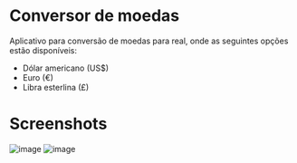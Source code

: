 
# Conversor de moedas

Aplicativo para conversão de moedas para real, onde as seguintes opções estão disponíveis:

* Dólar americano (US$)
* Euro (€)
* Libra esterlina (£)

# Screenshots

![image](https://user-images.githubusercontent.com/67007295/224458111-3db28bc3-ed36-4ffd-b59e-0f1614563035.png)
![image](https://user-images.githubusercontent.com/67007295/224458155-96ecc8d1-a750-49d1-8e44-8f5150828bdf.png)
